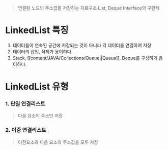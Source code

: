> 연결된 노드의 주소값을 저장하는 자료구조
> List, Deque Interface의 구현체


# LinkedList 특징
1. 데이터들이 연속된 공간에 저장되는 것이 아니라 각 데이터를 연결하여 저장
2. 데이터의 삽입, 삭제가 용이하다.
3. Stack, [[content/JAVA/Collections/Queue||Queue]], Deque를 구성하기 용이하다.

# LinkedList 유형
### 1. 단일 연결리스트
> 다음 요소의 주소만 저장
### 2. 이중 연결리스트
> 이전요소와 다음 요소의 주소값을 모두 저장



